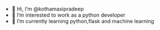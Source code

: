 - 👋 Hi, I’m @kothamasipradeep
- 👀 I’m interested to work as a python developer
- 🌱 I’m currently learning python,flask and machine learning


<!---
kothamasipradeep/kothamasipradeep is a ✨ special ✨ repository because its `README.md` (this file) appears on your GitHub profile.
You can click the Preview link to take a look at your changes.
--->
